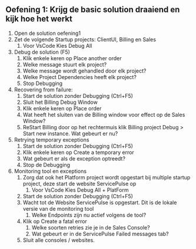 ## Oefening 1: Krijg de basic solution draaiend en kijk hoe het werkt
1. Open de solution oefening1
2. Zet de volgende Startup projects: ClientUI, Billing en Sales
    1. Voor VsCode Kies Debug All
4. Debug de solution (F5)	
    1. Klik enkele keren op Place another order
    2. Welke message stuurt elk project?
    3. Welke message wordt gehandled door elk project?
    4. Welke Project Dependencies heeft elk project?
    5. Stop Debugging
5.	Recovering from failure: 
    1.	Start de solution zonder Debugging (Ctrl+F5)
    2.	Sluit het Billing Debug Window
    3.	Klik enkele keren op Place order
    4.	Wat heeft het sluiten van de Billing window voor effect op de Sales Window?
    5.	ReStart Billing door op het rechtermuis klik Billing project Debug > Start new instance. Wat gebeurt er nu?
6.	Retrying temporary exceptions
    1.	Start de solution zonder Debugging (Ctrl+F5)
    2.	Klik enkele keren op Create a temporary error
    3.	Wat gebeurt er als de exception optreedt?
    4.	Stop de Debugging
7.	Monitoring tool en exceptions
    1.	Zorg dat ook het Platform project wordt opgestart bij multiple startup project, deze start de website ServicePulse op
        1.	Voor VsCode Kies Debug All + PlatForm
    3.	Start de solution zonder Debugging (Ctrl+F5)
    4.	Wacht tot de Website ServicePulse is opgestart. Dit is de lokale versie van de monitoring tool
        1.	Welke Endpoints zijn nu actief volgens de tool?
    5.	Klik op Create a fatal error
        1.	Welke soorten retries zie je in de Sales Console?
        2.	Wat gebeurt er in de ServicePulse Failed messages tab?
    6.	Sluit alle consoles / websites.
   
